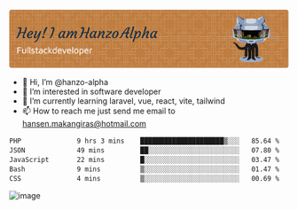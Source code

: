 ![Header](./github-header-image.png)

- 👋 Hi, I’m @hanzo-alpha
- 👀 I’m interested in software developer
- 🌱 I’m currently learning laravel, vue, react, vite, tailwind
- 📫 How to reach me just send me email to hansen.makangiras@hotmail.com 

<!---
hanzo-alpha/hanzo-alpha is a ✨ special ✨ repository because its `README.md` (this file) appears on your GitHub profile.
You can click the Preview link to take a look at your changes.
--->

<!--START_SECTION:waka-->

```txt
PHP              9 hrs 3 mins    █████████████████████▒░░░   85.64 %
JSON             49 mins         ██░░░░░░░░░░░░░░░░░░░░░░░   07.80 %
JavaScript       22 mins         █░░░░░░░░░░░░░░░░░░░░░░░░   03.47 %
Bash             9 mins          ▒░░░░░░░░░░░░░░░░░░░░░░░░   01.47 %
CSS              4 mins          ▒░░░░░░░░░░░░░░░░░░░░░░░░   00.69 %
```

<!--END_SECTION:waka-->

![image](https://github.com/hanzo-alpha/hanzo-alpha/assets/111342797/c4bd2977-6123-4017-8652-6e166259b484)

